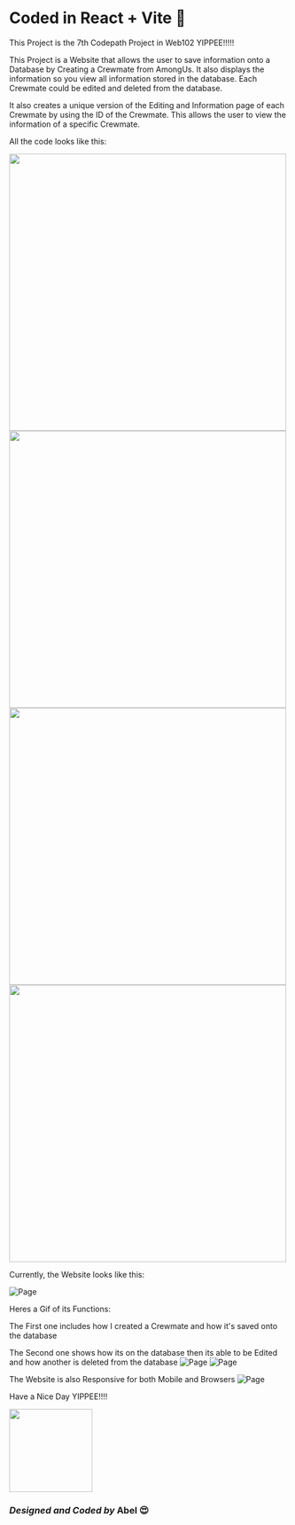 # Coded in React + Vite 🤩

This Project is the 7th Codepath Project in Web102 YIPPEE!!!!!

This Project is a Website that allows the user to save information onto a Database by Creating a Crewmate from AmongUs. It also displays the information so you view all information stored in the database. Each Crewmate could be edited and deleted from the database.

It also creates a unique version of the Editing and Information page of each Crewmate by using the ID of the Crewmate. This allows the user to view the information of a specific Crewmate.

All the code looks like this:

<img src="https://github.com/abledaniel/Web102Project7/blob/master/src/assets/crewmatecode.png" width="500">
<img src="https://github.com/abledaniel/Web102Project7/blob/master/src/assets/createcode.png" width="500">
<img src="https://github.com/abledaniel/Web102Project7/blob/master/src/assets/gallerycode.png" width="500">
<img src="https://github.com/abledaniel/Web102Project7/blob/master/src/assets/pagecode.png" width="500">

Currently, the Website looks like this:

![Page](https://github.com/abledaniel/Web102Project7/blob/master/src/assets/website.png)


Heres a Gif of its Functions:

The First one includes how I created a Crewmate and how it's saved onto the database

The Second one shows how its on the database then its able to be Edited and how another is deleted from the database
![Page](https://github.com/abledaniel/Web102Project7/blob/master/src/assets/creategif.gif)
![Page](https://github.com/abledaniel/Web102Project7/blob/master/src/assets/editgif.gif)

The Website is also Responsive for both Mobile and Browsers
![Page](https://github.com/abledaniel/Web102Project7/blob/master/src/assets/responsivegif.gif)


Have a Nice Day YIPPEE!!!!

<img src="https://github.com/abledaniel/Web102Project3/blob/master/src/assets/yippee.gif" width="150">


 
                               
### *Designed and Coded by* **Abel 😍**
